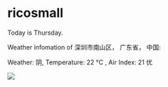 # ricosmall

Today is Thursday.

Weather infomation of 深圳市南山区， 广东省， 中国: 

Weather: 阴, Temperature: 22 ℃ , Air Index: 21 优

<img src="https://github-readme-stats.vercel.app/api?username=ricosmall&show_icons=true" />

